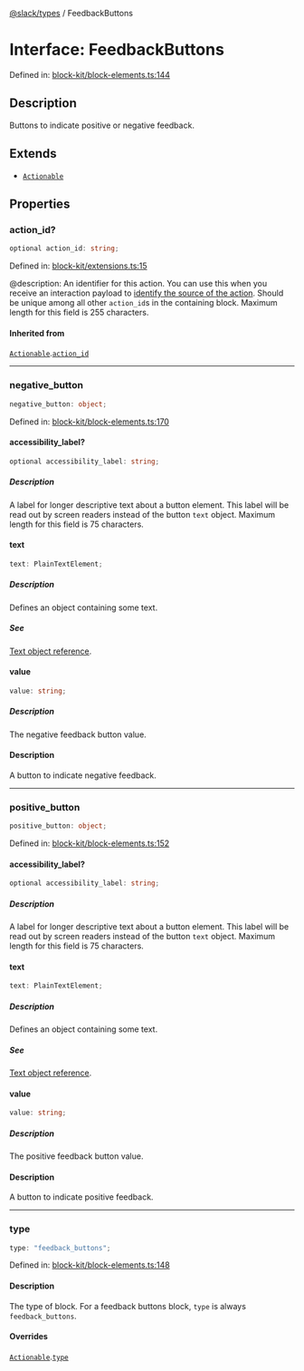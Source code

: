 [@slack/types](../index.md) / FeedbackButtons

# Interface: FeedbackButtons

Defined in: [block-kit/block-elements.ts:144](https://github.com/slackapi/node-slack-sdk/blob/main/packages/types/src/block-kit/block-elements.ts#L144)

## Description

Buttons to indicate positive or negative feedback.

## Extends

- [`Actionable`](Actionable.md)

## Properties

### action\_id?

```ts
optional action_id: string;
```

Defined in: [block-kit/extensions.ts:15](https://github.com/slackapi/node-slack-sdk/blob/main/packages/types/src/block-kit/extensions.ts#L15)

@description: An identifier for this action. You can use this when you receive an interaction payload to
[identify the source of the action](https://docs.slack.dev/interactivity/handling-user-interaction#payloads). Should be unique
among all other `action_id`s in the containing block. Maximum length for this field is 255 characters.

#### Inherited from

[`Actionable`](Actionable.md).[`action_id`](Actionable.md#action_id)

***

### negative\_button

```ts
negative_button: object;
```

Defined in: [block-kit/block-elements.ts:170](https://github.com/slackapi/node-slack-sdk/blob/main/packages/types/src/block-kit/block-elements.ts#L170)

#### accessibility\_label?

```ts
optional accessibility_label: string;
```

##### Description

A label for longer descriptive text about a button element. This label will be read out by screen readers instead of the button `text` object. Maximum length for this field is 75 characters.

#### text

```ts
text: PlainTextElement;
```

##### Description

Defines an object containing some text.

##### See

[Text object reference](https://docs.slack.dev/reference/block-kit/composition-objects/text-object).

#### value

```ts
value: string;
```

##### Description

The negative feedback button value.

#### Description

A button to indicate negative feedback.

***

### positive\_button

```ts
positive_button: object;
```

Defined in: [block-kit/block-elements.ts:152](https://github.com/slackapi/node-slack-sdk/blob/main/packages/types/src/block-kit/block-elements.ts#L152)

#### accessibility\_label?

```ts
optional accessibility_label: string;
```

##### Description

A label for longer descriptive text about a button element. This label will be read out by screen readers instead of the button `text` object. Maximum length for this field is 75 characters.

#### text

```ts
text: PlainTextElement;
```

##### Description

Defines an object containing some text.

##### See

[Text object reference](https://docs.slack.dev/reference/block-kit/composition-objects/text-object).

#### value

```ts
value: string;
```

##### Description

The positive feedback button value.

#### Description

A button to indicate positive feedback.

***

### type

```ts
type: "feedback_buttons";
```

Defined in: [block-kit/block-elements.ts:148](https://github.com/slackapi/node-slack-sdk/blob/main/packages/types/src/block-kit/block-elements.ts#L148)

#### Description

The type of block. For a feedback buttons block, `type` is always `feedback_buttons`.

#### Overrides

[`Actionable`](Actionable.md).[`type`](Actionable.md#type)
